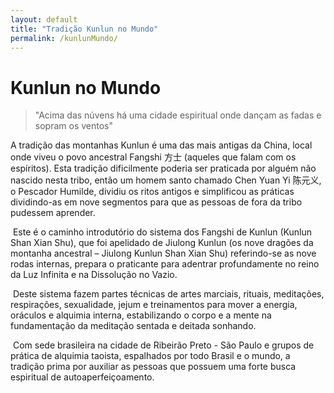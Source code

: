 ```yaml
---
layout: default
title: "Tradição Kunlun no Mundo"
permalink: /kunlunMundo/
---
```


# Kunlun no Mundo
 

>"Acima das núvens há uma cidade espiritual onde dançam as fadas e sopram os ventos"
 
A tradição das montanhas Kunlun é uma das mais antigas da China, local onde viveu o povo ancestral Fangshi 方士 (aqueles que falam com os espíritos). Esta tradição dificilmente poderia ser praticada por alguém não nascido nesta tribo, então um homem santo chamado Chen Yuan Yi 陈元义, o Pescador Humilde, dividiu os ritos antigos e simplificou as práticas dividindo-as em nove segmentos para que as pessoas de fora da tribo pudessem aprender.  

​
Este é o caminho introdutório do sistema dos Fangshi de Kunlun (Kunlun Shan Xian Shu), que foi apelidado de Jiulong Kunlun (os nove dragões da montanha ancestral – Jiulong Kunlun Shan Xian Shu) referindo-se as nove rodas internas, prepara o praticante para adentrar profundamente no reino da Luz Infinita e na Dissolução no Vazio.  

​
Deste sistema fazem partes técnicas de artes marciais, rituais, meditações, respirações, sexualidade, jejum e treinamentos para mover a energia, oráculos e alquimia interna, estabilizando o corpo e a mente na fundamentação da meditação sentada e deitada sonhando.    

​
Com sede brasileira na cidade de Ribeirão Preto - São Paulo e grupos de prática de alquimia taoista, espalhados por todo Brasil e o mundo, a tradição prima por auxiliar as pessoas que possuem uma forte busca espiritual de autoaperfeiçoamento.